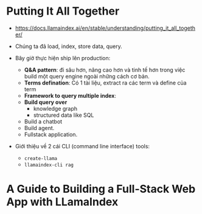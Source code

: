 # Putting It All Together

- https://docs.llamaindex.ai/en/stable/understanding/putting_it_all_together/

- Chúng ta đã load, index, store data, query.
- Bây giờ thực hiện ship lên production:
  - **Q&A pattern**: đi sâu hơn, nâng cao hơn và tinh tế hơn trong việc build một query engine ngoài những cách cơ bản.
  - **Terms defination**: Có 1 tài liệu, extract ra các term và define của term
  - **Framework to query multiple index**:
  - **Build query over**
    - knowledge graph
    - structured data like SQL
  - Build a chatbot
  - Build agent.
  - Fullstack application.

- Giới thiệu về 2 cái CLI (command line interface) tools:
  - `create-llama`
  - `llamaindex-cli rag`

# A Guide to Building a Full-Stack Web App with LLamaIndex
